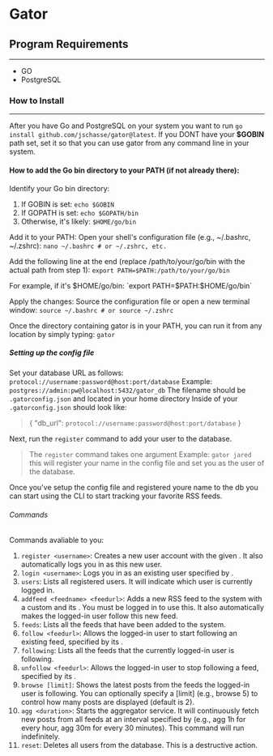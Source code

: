 # Gator

## Program Requirements
-----------------------------------------
  - GO
  - PostgreSQL

### How to Install
-----------------------------------------
  After you have Go and PostgreSQL on your system you want to run ```go install github.com/jschasse/gator@latest```. If you DONT have your **$GOBIN** path set, set it so that you can use gator from any command line in your system. 

#### How to add the Go bin directory to your PATH (if not already there):

Identify your Go bin directory:

1. If GOBIN is set: `echo $GOBIN`
2. If GOPATH is set: `echo $GOPATH/bin`
3. Otherwise, it's likely: `$HOME/go/bin`

Add it to your PATH: Open your shell's configuration file (e.g., ~/.bashrc, ~/.zshrc):
`nano ~/.bashrc # or ~/.zshrc, etc.`

Add the following line at the end (replace /path/to/your/go/bin with the actual path from step 1):
`export PATH=$PATH:/path/to/your/go/bin`

For example, if it's $HOME/go/bin:
`export PATH=$PATH:$HOME/go/bin`

Apply the changes: Source the configuration file or open a new terminal window:
`source ~/.bashrc # or source ~/.zshrc`

Once the directory containing gator is in your PATH, you can run it from any location by simply typing:
`gator`

##### Setting up the config file

Set your database URL as follows:
`protocol://username:password@host:port/database`
Example: `postgres://admin:pw@localhost:5432/gator_db`
The filename should be `.gatorconfig.json` and located in your home directory
Inside of your `.gatorconfig.json` should look like:
> {
> "db_url": `protocol://username:password@host:port/database`
> }

Next, run the `register` command to add your user to the database.
> The `register` command takes one argument
> Example: `gator jared`
> this will register your name in the config file and set you as the user of the database.

Once you've setup the config file and registered youre name to the db you can start using the CLI to start tracking your favorite RSS feeds.

###### Commands

Commands avaliable to you:

1. `register <username>`: Creates a new user account with the given <username>. It also automatically logs you in as this new user.
2. `login <username>`: Logs you in as an existing user specified by <username>.
3. `users`: Lists all registered users. It will indicate which user is currently logged in.
4. `addfeed <feedname> <feedurl>`: Adds a new RSS feed to the system with a custom <feedname> and its <feedurl>. You must be logged in to use this. It also automatically makes the logged-in user follow this new feed.
5. `feeds`: Lists all the feeds that have been added to the system.
6. `follow <feedurl>`: Allows the logged-in user to start following an existing feed, specified by its <feedurl>.
7. `following`: Lists all the feeds that the currently logged-in user is following.
8. `unfollow <feedurl>`: Allows the logged-in user to stop following a feed, specified by its <feedurl>.
9. `browse [limit]`: Shows the latest posts from the feeds the logged-in user is following. You can optionally specify a [limit] (e.g., browse 5) to control how many posts are displayed (default is 2).
10. `agg <duration>`: Starts the aggregator service. It will continuously fetch new posts from all feeds at an interval specified by <duration> (e.g., agg 1h for every hour, agg 30m for every 30 minutes). This command will run indefinitely.
11. `reset`: Deletes all users from the database. This is a destructive action.
